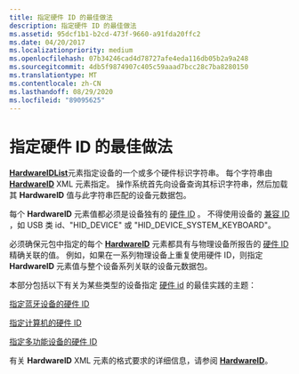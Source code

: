 ```yaml
---
title: 指定硬件 ID 的最佳做法
description: 指定硬件 ID 的最佳做法
ms.assetid: 95dcf1b1-b2cd-473f-9660-a91fda20ffc2
ms.date: 04/20/2017
ms.localizationpriority: medium
ms.openlocfilehash: 07b34246cad4d78727afe4eda116db05b2a9a248
ms.sourcegitcommit: 4db5f9874907c405c59aaad7bcc28c7ba8280150
ms.translationtype: MT
ms.contentlocale: zh-CN
ms.lasthandoff: 08/29/2020
ms.locfileid: "89095625"
---
```

# <a name="best-practices-for-specifying-hardware-ids"></a>指定硬件 ID 的最佳做法


[**HardwareIDList**](/previous-versions/windows/hardware/metadata/ff546121(v=vs.85))元素指定设备的一个或多个硬件标识字符串。 每个字符串由 [**HardwareID**](/previous-versions/windows/hardware/metadata/ff546114(v=vs.85)) XML 元素指定。 操作系统首先向设备查询其标识字符串，然后加载其 **HardwareID** 值与此字符串匹配的设备元数据包。

每个 **HardwareID** 元素值都必须是设备独有的 [硬件 ID](hardware-ids.md) 。 不得使用设备的 [兼容 ID](compatible-ids.md) ，如 USB 类 id、"HID_DEVICE" 或 "HID_DEVICE_SYSTEM_KEYBOARD"。

必须确保元包中指定的每个 [**HardwareID**](/previous-versions/windows/hardware/metadata/ff546114(v=vs.85)) 元素都具有与物理设备所报告的 [硬件 ID](hardware-ids.md) 精确关联的值。 例如，如果在一系列物理设备上重复使用硬件 ID，则指定 **HardwareID** 元素值与整个设备系列关联的设备元数据包。

本部分包括以下有关为某些类型的设备指定 [硬件 id](hardware-ids.md) 的最佳实践的主题：

[指定蓝牙设备的硬件 ID](specifying-hardware-ids-for-a-bluetooth-device.md)

[指定计算机的硬件 ID](specifying-hardware-ids-for-a-computer.md)

[指定多功能设备的硬件 ID](specifying-hardware-ids-for-a-multifunction-device.md)

有关 **HardwareID** XML 元素的格式要求的详细信息，请参阅 [**HardwareID**](/previous-versions/windows/hardware/metadata/ff546114(v=vs.85))。

 


